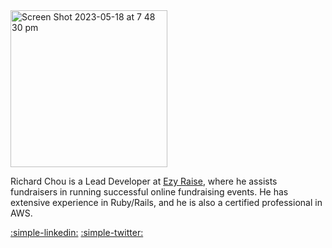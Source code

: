 <img width="251" alt="Screen Shot 2023-05-18 at 7 48 30 pm" src="https://github.com/build-with-aws-copilot/rails_docs/assets/129698988/0e3d725d-ea3a-42b7-afec-8f96f8cc409b">

Richard Chou is a Lead Developer at [Ezy Raise](https://www.ezyraise.com/), where he assists fundraisers in running successful online fundraising events. He has extensive experience in Ruby/Rails, and he is also a certified professional in AWS.

[:simple-linkedin:](https://www.linkedin.com/in/richardchou89/)
[:simple-twitter:](https://twitter.com/fyoung89)

<script type="text/javascript" src="https://cdnjs.buymeacoffee.com/1.0.0/button.prod.min.js" data-name="bmc-button" data-slug="richardchou89" data-color="#FFDD00" data-emoji=""  data-font="Bree" data-text="Buy me a coffee" data-outline-color="#000000" data-font-color="#000000" data-coffee-color="#ffffff" ></script>